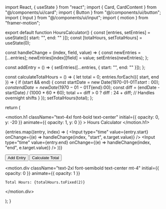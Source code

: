 import React, { useState } from "react"; import { Card, CardContent } from "@/components/ui/card"; import { Button } from "@/components/ui/button"; import { Input } from "@/components/ui/input"; import { motion } from "framer-motion";

export default function HoursCalculator() { const [entries, setEntries] = useState([{ start: "", end: "" }]); const [totalHours, setTotalHours] = useState(0);

const handleChange = (index, field, value) => { const newEntries = [...entries]; newEntries[index][field] = value; setEntries(newEntries); };

const addEntry = () => { setEntries([...entries, { start: "", end: "" }]); };

const calculateTotalHours = () => { let total = 0; entries.forEach(({ start, end }) => { if (start && end) { const startDate = new Date(1970-01-01T${start}:00); const endDate = new Date(1970-01-01T${end}:00); const diff = (endDate - startDate) / (1000 * 60 * 60); total += diff > 0 ? diff : 24 + diff; // Handles overnight shifts } }); setTotalHours(total); };

return ( <div className="p-6 max-w-3xl mx-auto space-y-6"> <motion.h1 className="text-4xl font-bold text-center" initial={{ opacity: 0, y: -20 }} animate={{ opacity: 1, y: 0 }} > Hours Calculator </motion.h1>

{entries.map((entry, index) => (
    <Card key={index} className="flex gap-4 p-4 items-center">
      <CardContent className="flex w-full gap-4">
        <Input
          type="time"
          value={entry.start}
          onChange={(e) => handleChange(index, "start", e.target.value)}
        />
        <Input
          type="time"
          value={entry.end}
          onChange={(e) => handleChange(index, "end", e.target.value)}
        />
      </CardContent>
    </Card>
  ))}

  <div className="flex justify-center gap-4">
    <Button onClick={addEntry}>Add Entry</Button>
    <Button onClick={calculateTotalHours}>Calculate Total</Button>
  </div>

  <motion.div
    className="text-2xl font-semibold text-center mt-4"
    initial={{ opacity: 0 }}
    animate={{ opacity: 1 }}
  >
    Total Hours: {totalHours.toFixed(2)}
  </motion.div>
</div>

); }


